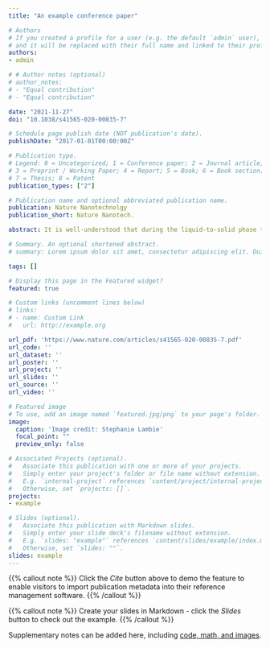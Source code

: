 ```yaml
---
title: "An example conference paper"

# Authors
# If you created a profile for a user (e.g. the default `admin` user), write the username (folder name) here 
# and it will be replaced with their full name and linked to their profile.
authors:
- admin

# # Author notes (optional)
# author_notes:
# - "Equal contribution"
# - "Equal contribution"

date: "2021-11-27"
doi: "10.1038/s41565-020-00835-7"

# Schedule page publish date (NOT publication's date).
publishDate: "2017-01-01T00:00:00Z"

# Publication type.
# Legend: 0 = Uncategorized; 1 = Conference paper; 2 = Journal article;
# 3 = Preprint / Working Paper; 4 = Report; 5 = Book; 6 = Book section;
# 7 = Thesis; 8 = Patent
publication_types: ["2"]

# Publication name and optional abbreviated publication name.
publication: Nature Nanotechnolgy
publication_short: Nature Nanotech.

abstract: It is well-understood that during the liquid-to-solid phase transition of alloys, elements segregate in the bulk phase with the formation of microstructures. In contrast, we show here that in a Bi–Ga alloy system, highly ordered nanopatterns emerge preferentially at the alloy surfaces during solidification. We observed a variety of transition, hybrid and crystal-defect-like patterns, in addition to lamellar and rod-like structures. Combining experiments and molecular dynamics simulations, we investigated the influence of the superficial Bi and Ga2O3 layers during surface solidification and elucidated the pattern-formation mechanisms, which involve surface-catalysed heterogeneous nucleation. We further demonstrated the dynamic nature and robustness of the phenomenon under different solidification conditions and for various alloy systems. The surface patterns we observed enable high-spatial-resolution nanoscale-infrared and surface-enhanced Raman mapping, which reveal promising potential for surface- and nanoscale-based applications.

# Summary. An optional shortened abstract.
# summary: Lorem ipsum dolor sit amet, consectetur adipiscing elit. Duis posuere tellus ac convallis placerat. Proin tincidunt magna sed ex sollicitudin condimentum.

tags: []

# Display this page in the Featured widget?
featured: true

# Custom links (uncomment lines below)
# links:
# - name: Custom Link
#   url: http://example.org

url_pdf: 'https://www.nature.com/articles/s41565-020-00835-7.pdf'
url_code: ''
url_dataset: ''
url_poster: ''
url_project: ''
url_slides: ''
url_source: ''
url_video: ''

# Featured image
# To use, add an image named `featured.jpg/png` to your page's folder. 
image:
  caption: 'Image credit: Stephanie Lambie'
  focal_point: ""
  preview_only: false

# Associated Projects (optional).
#   Associate this publication with one or more of your projects.
#   Simply enter your project's folder or file name without extension.
#   E.g. `internal-project` references `content/project/internal-project/index.md`.
#   Otherwise, set `projects: []`.
projects:
- example

# Slides (optional).
#   Associate this publication with Markdown slides.
#   Simply enter your slide deck's filename without extension.
#   E.g. `slides: "example"` references `content/slides/example/index.md`.
#   Otherwise, set `slides: ""`.
slides: example
---
```


{{% callout note %}}
Click the *Cite* button above to demo the feature to enable visitors to import publication metadata into their reference management software.
{{% /callout %}}

{{% callout note %}}
Create your slides in Markdown - click the *Slides* button to check out the example.
{{% /callout %}}

Supplementary notes can be added here, including [code, math, and images](https://wowchemy.com/docs/writing-markdown-latex/).
